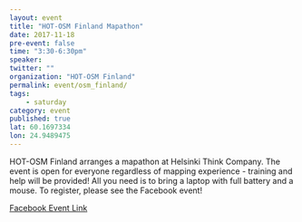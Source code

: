 ```yaml
---
layout: event
title: "HOT-OSM Finland Mapathon"
date: 2017-11-18
pre-event: false
time: "3:30-6:30pm"
speaker: 
twitter: ""
organization: "HOT-OSM Finland" 
permalink: event/osm_finland/
tags:
    - saturday
category: event
published: true
lat: 60.1697334
lon: 24.9489475
---
```


HOT-OSM Finland arranges a mapathon at Helsinki Think Company. The event is open for everyone regardless of mapping experience - training and help will be provided! All you need is to bring a laptop with full battery and a mouse. To register, please see the Facebook event! 

[Facebook Event Link](https://www.facebook.com/events/155466355045681/)


